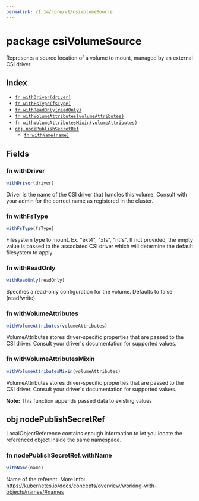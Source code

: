 ```yaml
---
permalink: /1.14/core/v1/csiVolumeSource
---
```


# package csiVolumeSource

Represents a source location of a volume to mount, managed by an external CSI driver

## Index

* [`fn withDriver(driver)`](#fn-withdriver)
* [`fn withFsType(fsType)`](#fn-withfstype)
* [`fn withReadOnly(readOnly)`](#fn-withreadonly)
* [`fn withVolumeAttributes(volumeAttributes)`](#fn-withvolumeattributes)
* [`fn withVolumeAttributesMixin(volumeAttributes)`](#fn-withvolumeattributesmixin)
* [`obj nodePublishSecretRef`](#obj-nodepublishsecretref)
  * [`fn withName(name)`](#fn-nodepublishsecretrefwithname)

## Fields

### fn withDriver

```ts
withDriver(driver)
```

Driver is the name of the CSI driver that handles this volume. Consult with your admin for the correct name as registered in the cluster.

### fn withFsType

```ts
withFsType(fsType)
```

Filesystem type to mount. Ex. "ext4", "xfs", "ntfs". If not provided, the empty value is passed to the associated CSI driver which will determine the default filesystem to apply.

### fn withReadOnly

```ts
withReadOnly(readOnly)
```

Specifies a read-only configuration for the volume. Defaults to false (read/write).

### fn withVolumeAttributes

```ts
withVolumeAttributes(volumeAttributes)
```

VolumeAttributes stores driver-specific properties that are passed to the CSI driver. Consult your driver's documentation for supported values.

### fn withVolumeAttributesMixin

```ts
withVolumeAttributesMixin(volumeAttributes)
```

VolumeAttributes stores driver-specific properties that are passed to the CSI driver. Consult your driver's documentation for supported values.

**Note:** This function appends passed data to existing values

## obj nodePublishSecretRef

LocalObjectReference contains enough information to let you locate the referenced object inside the same namespace.

### fn nodePublishSecretRef.withName

```ts
withName(name)
```

Name of the referent. More info: https://kubernetes.io/docs/concepts/overview/working-with-objects/names/#names
